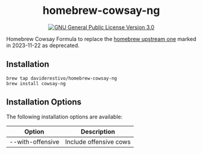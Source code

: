 <h1 align="center">homebrew-cowsay-ng</h1>
<p align="center">
  <a href="https://www.gnu.org/licenses/gpl-3.0">
    <img src="https://img.shields.io/badge/License-GPL%20v3-blue.svg" alt="GNU General Public License Version 3.0">
  </a>
</p>

Homebrew Cowsay Formula to replace the [homebrew upstream one](https://github.com/Homebrew/homebrew-core/blob/189b328a63d1bc19047eca8b5843a62969d9a7cd/Formula/c/cowsay.rb) marked in 2023-11-22 as deprecated.

## Installation

```
brew tap daviderestivo/homebrew-cowsay-ng
brew install cowsay-ng
```

## Installation Options

The following installation options are available:

| Option           | Description            |
|------------------|------------------------|
| --with-offensive | Include offensive cows |
